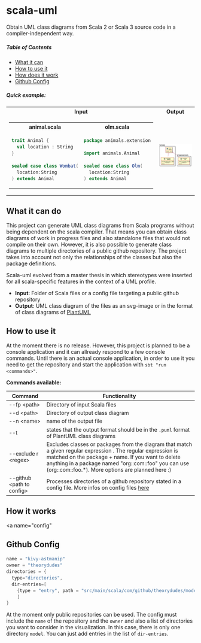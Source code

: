 # scala-uml

Obtain UML class diagrams from Scala 2 or Scala 3 source code in a compiler-independent way.

##### Table of Contents

- [What it can](#whatcan)
- [How to use it](#howuse)
- [How does it work](#howworks)
- [Github Config](#config)


##### Quick example:

<table>
<tr>
<th>
Input
<th>
Output
</th>
</tr>
<td>
<table>
<tr>
<th>
animal.scala
</th>
<th>
olm.scala
</th>
</tr>
<tr>
<td>

```Scala
trait Animal {
  val location : String
}

sealed case class Wombat(
  location:String
) extends Animal
```

</td>
<td>

```Scala
package animals.extension

import animals.Animal

sealed case class Olm(
  location:String
) extends Animal
```

</td>
</tr>
</table>
</td>
<td>
<img align="center" src="docs/examples/animals.svg">
</td>
</table>

<a name="whatcan"/>

## What it can do

This project can generate UML class diagrams from Scala programs without being dependent on the scala compiler. 
That means you can obtain class diagrams of work in progress files and also standalone files that would not compile on their own.
However, it is also possible to generate class diagrams to multiple directories of a public github repository.
The project takes into account not only the relationships of the classes but also the package definitions. 

Scala-uml evolved from a master thesis in which stereotypes were inserted for all scala-specific features in the context of a UML profile.

- **Input**: Folder of Scala files or a config file targeting a public github repository
- **Output**: UML class diagram of the files as an svg-image or in the format of class diagrams of [PlantUML](https://plantuml.com/de/class-diagram)

<a name="howuse"/>

## How to use it

At the moment there is no release. However, this project is planned to be a console application and it can allready respond to a few console commands.
Until there is an actual console application, in order to use it you need to get the repository and start the application with `sbt "run <commands>"`.   

**Commands available:**

|Command|Functionality|
|-------|-------------|
|--fp \<path\>   | Directory of input Scala files|
|--d  \<path\>  | Directory of output class diagram |
|--n \<name\> | name of the output file |
|--t | states that the output format should be in the `.puml` format of PlantUML class diagrams |
  |--exclude r \<regex\> | Excludes classes or packages from the diagram that match a given regular expression <regex>. The regular expression is matched on the package + name. If you want to delete anything in a package named "org::com::foo" you can use (org::com::foo.*). More options are planned here :) |
|--github \<path to config\> | Processes directories of a github repository stated in a config file. More infos on config files [here](#config) |    


<a name="howworks"/>

## How it works

<a name="config"
## Github Config

```Java
name = "kivy-astmanip"
owner = "theorydudes"
directories = {
  type="directories",
  dir-entries=[
    {type = "entry", path = "src/main/scala/com/github/theorydudes/model"}
    ]
}
```
At the moment only public repositories can be used. The config must include the `name` of the repository and the `owner` and also a list of directories you want to consider in the visualization. In this case, there is only one directory `model`. You can just add entries in the list of `dir-entries`.
